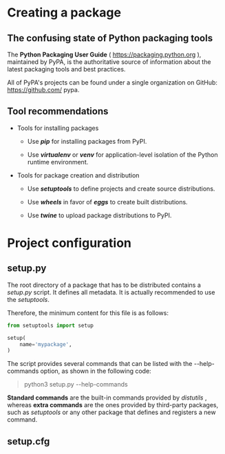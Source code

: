 # Creating a package

## The confusing state of Python packaging tools

The **Python Packaging User Guide** ( https://packaging.python.org ),
maintained by PyPA, is the authoritative source of information about the latest packaging
tools and best practices.

All of
PyPA's projects can be found under a single organization on GitHub:  https://github.com/
pypa.

## Tool recommendations

* Tools for installing packages
  
  * Use  **_pip_** for installing packages from PyPI.
  
  * Use  **_virtualenv_** or  **_venv_** for application-level isolation of the Python runtime
    environment.

* Tools for package creation and distribution

  * Use  **_setuptools_** to define projects and create source distributions.
  
  * Use **_wheels_** in favor of **_eggs_** to create built distributions.
  
  * Use  **_twine_** to upload package distributions to PyPI.

# Project configuration

## setup.py

The root directory of a package that has to be distributed contains a  _setup.py_ script.
It defines all metadata. It is actually recommended to use the  _setuptools_.

Therefore, the minimum content for this file is as follows:

``` Python
from setuptools import setup

setup(
    name='mypackage',
)
```

The script provides several commands that can be listed with the  --help-commands option, as shown in the following code:

> python3 setup.py --help-commands

**Standard commands** are the built-in commands provided
by  _distutils_ , whereas **extra commands** are the ones provided by third-party packages,
such as  _setuptools_ or any other package that defines and registers a new command.

## setup.cfg
